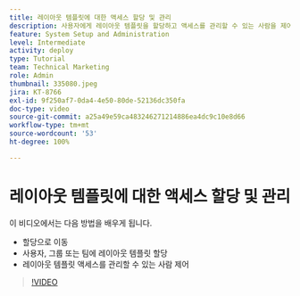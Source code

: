 ```yaml
---
title: 레이아웃 템플릿에 대한 액세스 할당 및 관리
description: 사용자에게 레이아웃 템플릿을 할당하고 액세스를 관리할 수 있는 사람을 제어하는 방법을 알아봅니다.
feature: System Setup and Administration
level: Intermediate
activity: deploy
type: Tutorial
team: Technical Marketing
role: Admin
thumbnail: 335080.jpeg
jira: KT-8766
exl-id: 9f250af7-0da4-4e50-80de-52136dc350fa
doc-type: video
source-git-commit: a25a49e59ca483246271214886ea4dc9c10e8d66
workflow-type: tm+mt
source-wordcount: '53'
ht-degree: 100%

---
```


# 레이아웃 템플릿에 대한 액세스 할당 및 관리

이 비디오에서는 다음 방법을 배우게 됩니다.

* 할당으로 이동
* 사용자, 그룹 또는 팀에 레이아웃 템플릿 할당
* 레이아웃 템플릿 액세스를 관리할 수 있는 사람 제어

>[!VIDEO](https://video.tv.adobe.com/v/335080/?quality=12&learn=on)
